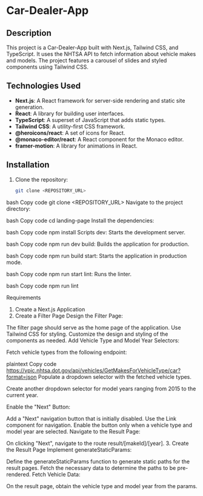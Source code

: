 # Car-Dealer-App

## Description

This project is a Car-Dealer-App built with Next.js, Tailwind CSS, and
TypeScript. It uses the NHTSA API to fetch information about vehicle makes and
models. The project features a carousel of slides and styled components using
Tailwind CSS.

## Technologies Used

- **Next.js**: A React framework for server-side rendering and static site
  generation.
- **React**: A library for building user interfaces.
- **TypeScript**: A superset of JavaScript that adds static types.
- **Tailwind CSS**: A utility-first CSS framework.
- **@heroicons/react**: A set of icons for React.
- **@monaco-editor/react**: A React component for the Monaco editor.
- **framer-motion**: A library for animations in React.

## Installation

1. Clone the repository:

   ```bash
   git clone <REPOSITORY_URL>
   ```

bash Copy code git clone <REPOSITORY_URL> Navigate to the project directory:

bash Copy code cd landing-page Install the dependencies:

bash Copy code npm install Scripts dev: Starts the development server.

bash Copy code npm run dev build: Builds the application for production.

bash Copy code npm run build start: Starts the application in production mode.

bash Copy code npm run start lint: Runs the linter.

bash Copy code npm run lint

Requirements

1. Create a Next.js Application
2. Create a Filter Page Design the Filter Page:

The filter page should serve as the home page of the application. Use Tailwind
CSS for styling. Customize the design and styling of the components as needed.
Add Vehicle Type and Model Year Selectors:

Fetch vehicle types from the following endpoint:

plaintext Copy code
https://vpic.nhtsa.dot.gov/api/vehicles/GetMakesForVehicleType/car?format=json
Populate a dropdown selector with the fetched vehicle types.

Create another dropdown selector for model years ranging from 2015 to the
current year.

Enable the "Next" Button:

Add a "Next" navigation button that is initially disabled. Use the Link
component for navigation. Enable the button only when a vehicle type and model
year are selected. Navigate to the Result Page:

On clicking "Next", navigate to the route result/[makeId]/[year]. 3. Create the
Result Page Implement generateStaticParams:

Define the generateStaticParams function to generate static paths for the result
pages. Fetch the necessary data to determine the paths to be pre-rendered. Fetch
Vehicle Data:

On the result page, obtain the vehicle type and model year from the params.
